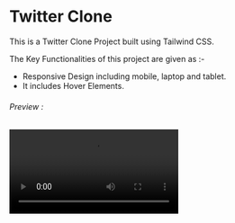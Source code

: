 <h1>Twitter Clone </h1>
<p>This is a Twitter Clone Project built using Tailwind CSS.</p>
<p>The Key Functionalities of this project are given as :-</p>
<ul>
   <li>Responsive Design including mobile, laptop and tablet.</li>
   <li>It includes Hover Elements.</li>
</ul>
<h6>Preview :</h6>
<video src="./imgs/X. Home _ X - Google Chrome 2024-07-13 11-37-39.mp4"></video>